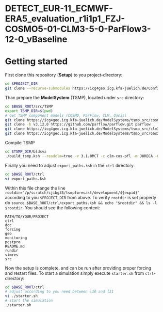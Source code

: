 # DETECT_EUR-11_ECMWF-ERA5_evaluation_r1i1p1_FZJ-COSMO5-01-CLM3-5-0-ParFlow3-12-0_vBaseline 

# Getting started
First clone this repository (**Setup**) to you project-directory:
``` bash
cd $PROJECT_DIR
git clone --recurse-submodules https://icg4geo.icg.kfa-juelich.de/Configurations/TSMP/DETECT_EUR-11_ECMWF-ERA5_evaluation_r1i1p1_FZJ-COSMO5-01-CLM3-5-0-ParFlow3-12-0_vBaseline.git
```

Than prepare the **ModelSystem** (TSMP), located under `src` directory:
``` bash
cd $BASE_ROOT/src/TSMP
export TSMP_DIR=$(pwd)
# Get TSMP component models (COSMO, ParFlow, CLM, Oasis)
git clone https://icg4geo.icg.kfa-juelich.de/ModelSystems/tsmp_src/cosmo5.01_fresh.git cosmo5_1
git clone -b v3.12.0 https://github.com/parflow/parflow.git parflow
git clone https://icg4geo.icg.kfa-juelich.de/ModelSystems/tsmp_src/clm3.5_fresh.git clm3_5
git clone https://icg4geo.icg.kfa-juelich.de/ModelSystems/tsmp_src/oasis3-mct.git oasis3-mct
```
Compile TSMP
``` bash
cd $TSMP_DIR/bldsva
./build_tsmp.ksh --readclm=true -v 3.1.0MCT -c clm-cos-pfl -m JURECA -O Intel
```

Finally you need to adjust `export_paths.ksh` in the `ctrl` directory:
``` bash
cd $BASE_ROOT/ctrl
vi export_paths.ksh
```
Within this file change the line `rootdir="/p/scratch/cjibg35/tsmpforecast/development/${expid}"` 
according to you `$PROJECT_DIR` from above. To verify `rootdir` is set properly 
do `source $BASE_ROOT/ctrl/export_paths.ksh && echo "$rootdir" && ls -l $rootdir`. You should see the following content:
``` console
PATH/TO/YOUR/PROJECT
ctrl
doc
forcing
geo
monitoring
postpro
README.md
rundir
simres
src
```

Now the setup is complete, and can be run after providing proper forcing and restart files. 
To start a simulation simply execute `starter.sh` from `ctrl`-directory:
``` bash
cd $BASE_ROOT/ctrl
# adjust according to you need between l10 and l31
vi ./starter.sh 
# start the simulation
./starter.sh 
```
